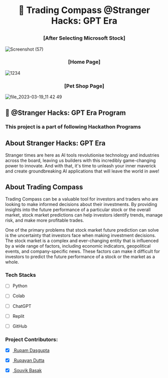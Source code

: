 # <p align = "center"> 📌 Trading Compass @Stranger Hacks: GPT Era </p>


### <p align = "center"> [After Selecting Microsoft Stock] </p>
![Screenshot (57)](https://user-images.githubusercontent.com/102848153/229350513-0fb5923c-b044-48eb-b5b8-3aefacb8c0d2.png)

### <p align = "center"> [Home Page] </p>
![1234](https://user-images.githubusercontent.com/102848153/226175675-9b2d046a-b57c-44df-a417-a382d8ae043c.jpg)

### <p align = "center"> [Pet Shop Page] </p>
![file_2023-03-19_11 42 49](https://user-images.githubusercontent.com/102848153/226175352-679cddc8-c1ab-4f6b-9762-620ec99a89cc.png)




 ## 📌 @Stranger Hacks: GPT Era Program

 ### This project is a part of following Hackathon Programs

 

##  About Stranger Hacks: GPT Era
Stranger times are here as AI tools revolutionise technology and industries across the board, leaving us builders with this incredibly game-changing power to innovate. And with that, it's time to unleash your inner maverick and create groundbreaking AI applications that will leave the world in awe!


##  About Trading Compass
Trading Compass can be a valuable tool for investors and traders who are looking to make informed decisions about their investments. By providing insights into the future performance of a particular stock or the overall market, stock market predictions can help investors identify trends, manage risk, and make more profitable trades.

One of the primary problems that stock market future prediction can solve is the uncertainty that investors face when making investment decisions. The stock market is a complex and ever-changing entity that is influenced by a wide range of factors, including economic indicators, geopolitical events, and company-specific news. These factors can make it difficult for investors to predict the future performance of a stock or the market as a whole.


### Tech Stacks
- [ ] Python
- [ ] Colab
- [ ] ChatGPT
- [ ] Replit
- [ ] GitHub


### Project Contributors:
- [x] <a href="https://github.com/RupamDasgupta"> Rupam Dasgupta </a>
- [x] <a href="https://github.com/Rupayan20"> Rupayan Dutta </a>
- [x] <a href="https://github.com/souvik-basak"> Souvik Basak </a>

